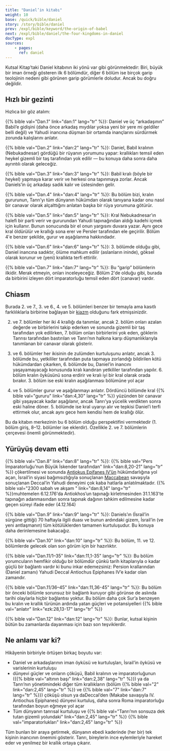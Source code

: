 ```yaml
---
title: "Daniel’in kitabı"
weight: 10
base: /quick/bible/daniel
story: /story/bible/daniel
prev: /expl/bible/keyword/the-origin-of-babel
next: /expl/bible/daniel/the-four-kingdoms-in-daniel
docType: expl
sources:
    - pages: 
      ref: daniel
---
```


Kutsal Kitap’taki Daniel kitabının iki yönü var gibi görünmektedir: Biri, büyük bir iman örneği gösteren ilk 6 bölümdür, diğer 6 bölüm ise birçok garip teolojinin nedeni gibi görünen garip görümlerle doludur. Ancak bu doğru değildir.

## Hızlı bir gezinti

<a name="b017"></a>
Hızlıca bir göz atalım:

{{% bible val="Dan.1" link="dan:1" lang="tr" %}}: Daniel ve üç “arkadaşının” Babil’e gidişini (daha önce arkadaş mıydılar yoksa yeni bir yere mi geldiler belli değil) ve Yahudi inancına düşman bir ortamda inançlarını sürdürmek zorunda kalışlarını anlatır.

{{% bible val="Dan.2" link="dan:2" lang="tr" %}}: Daniel, Babil kralının (Nebukadnesar) gördüğü bir rüyanın yorumunu yapar: krallıkları temsil eden heykel gizemli bir taş tarafından yok edilir — bu konuya daha sonra daha ayrıntılı olarak geleceğiz.

{{% bible val="Dan.3" link="dan:3" lang="tr" %}}: Babil kralı (böyle bir heykel) yapmaya karar verir ve herkesi ona tapınmaya zorlar. Ancak Daniels’in üç arkadaşı sadık kalır ve üstesinden gelir.

{{% bible val="Dan.4" link="dan:4" lang="tr" %}}: Bu bölüm bizi, kralın gururunun, Tanrı’yı tüm dünyanın hükümdarı olarak tanıyana kadar onu nasıl bir canavar olarak alçalttığını anlatan başka bir rüya yorumuna götürür.

{{% bible val="Dan.5" link="dan:5" lang="tr" %}}: Kral Nebukadnesar’ın halefi bir parti verir ve gururundan Yahudi tapınağından aldığı kadehi içmek için kullanır. Bunun sonucunda bir el onun yargısını duvara yazar. Aynı gece kral öldürülür ve krallığı sona erer ve Persler tarafından ele geçirilir. Bölüm 4'e benzer şekilde, gurur ve aşağılanma hakkındadır.

{{% bible val="Dan.6" link="dan:6" lang="tr" %}}: 3. bölümde olduğu gibi, Daniel inancına sadıktır, ölüme mahkum edilir (aslanların ininde), göksel olarak korunur ve (yeni) krallıkta terfi ettirilir.

{{% bible val="Dan.7" link="dan:7" lang="tr" %}}: Bu “garip” bölümlerin ilkidir. Merak etmeyin, onları inceleyeceğiz. Bölüm 2'de olduğu gibi, burada da birbirini izleyen dört imparatorluğu temsil eden dört (canavar) vardır.

## Chiasm

<a name="be58"></a>
Burada 2. ve 7., 3. ve 6., 4. ve 5. bölümleri benzer bir temayla ama kasıtlı farklılıklarla birbirine bağlayan bir [kiazm](https://www.chiasmusxchange.com/explanatory-notes/) olduğunu fark etmişsinizdir.

2. ve 7. bölümler her iki 4 krallığı da tanımlar, ancak 2. bölüm onları azalan değerde ve birbirlerini takip ederken ve sonunda gizemli bir taş tarafından yok edilirken, 7. bölüm onları birbirlerini yok eden, göklerin Tanrısı tarafından bastırılan ve Tanrı’nın halkına karşı düşmanlıklarıyla tanımlanan bir canavar olarak gösterir.

3. ve 6. bölümler her ikisinin de zulümden kurtuluşunu anlatır, ancak 3. bölümde bu, yetkililer tarafından puta tapmaya zorlandığı bildirilen kötü hükümdardan çıkarken, 6. bölümde bu, Daniel’in inancını yaşayamayacağı konusunda kralı kandıran yetkililer tarafından yapılır. 6. bölüm kralın öyküsünü sona erdirir ve kralı iyi bir kral olarak orada bırakır. 3. bölüm ise eski kralın aşağılanması bölümüne yol açar

4. ve 5. bölümler gurur ve aşağılanmayı anlatır. Dördüncü bölümde kral {{% bible val="gururu" link="dan:4,30" lang="tr" %}} yüzünden bir canavar gibi yaşayacak kadar aşağılanır, ancak Tanrı’ya yücelik verdikten sonra eski haline döner. 5. bölümde ise kral uyarıyı alır ve tepkisi Daniel’i terfi ettirmek olur, ancak aynı gece hem kendisi hem de krallığı ölür.

Bu da kitabın merkezinin bu 6 bölüm olduğu perspektifini vermektedir (1. bölüm giriş, 8–12. bölümler ise eklerdir). Özellikle 2. ve 7. bölümlerin çerçevesi önemli görünmektedir).

## Yürüyüş devam etti

<a name="0e1c"></a>
{{% bible val="Dan.8" link="dan:8" lang="tr" %}}: {{% bible val="Pers İmparatorluğu’nun Büyük İskender tarafından" link="dan:8,20-21" lang="tr" %}} çökertilmesi ve sonunda [Antiokus Epifanes IV’ün](https://www.gotquestions.org/Antiochus-Epiphanes.html) hükümdarlığına yol açan, İsrail’in siyasi bağımsızlığıyla sonuçlanan [Maccabean](https://en.wikipedia.org/wiki/Maccabean_Revolt) savaşıyla sonuçlanan Deccal’in Yahudi deneyimi çok kaba hatlarla anlatılmaktadır. {{% bible val="2300 sabah ve akşam " link="dan:8,14" lang="tr" %}}muhtemelen 6.12.176'da Antiokhos’un tapınağı kirletmesinden 31.1.163'te tapınağın adanmasından sonra tapınak dağının tahkim edilmesine kadar geçen süreyi ifade eder (4.12.164)

{{% bible val="Dan.9" link="dan:9" lang="tr" %}}: Daniels’ın (İsrail’in sürgüne gittiği) 70 haftayla ilgili duası ve bunun ardındaki gizem, İsrail’in (ve yeni antlaşmanın) tüm kötülüklerden tamamen kurtuluşudur. Bu konuya daha derinlemesine bakacağız.

{{% bible val="Dan.10" link="dan:10" lang="tr" %}}: Bu bölüm, 11. ve 12. bölümlerde gelecek olan son görüm için bir hazırlıktır.

{{% bible val="Dan.11/1–35" link="dan:11,1-35" lang="tr" %}}: Bu bölüm yorumcuların hemfikir olduğu bir bölümdür çünkü tarih kitaplarıyla o kadar güçlü bir bağlantı vardır ki bunu inkar edemezsiniz: Persion krallarından (Daniel zamanı) Yahudi Deccal Antiochus Epiphanes IV’e kadar olan zamandır.

{{% bible val="Dan.11/36–45" link="dan:11,36-45" lang="tr" %}}: Bu bölüm bir önceki bölümle sorunsuz bir bağlantı kuruyor gibi görünse de aslında tarihi olaylarla hiçbir bağlantısı yoktur. Bu bölüm daha çok Sur’a benzeyen bu kralın ve krallık türünün ardında yatan güçleri ve potansiyelleri {{% bible val="anlatır" link="ezk:28,13-17" lang="tr" %}}

{{% bible val="Dan.12" link="dan:12" lang="tr" %}}: Bunlar, kutsal kişinin bütün bu zamanlarda dayanması için bazı son teşviklerdir.

## Ne anlamı var ki?

<a name="e7d4"></a>
Hikâyenin birbiriyle örtüşen birkaç boyutu var:

- Daniel ve arkadaşlarının iman öyküsü ve kurtuluşları, İsrail’in öyküsü ve varislerinin kurtuluşu
- dünyevi güçler ve onların çöküşü, Babil kralının ve imparatorluğunun ({{% bible val="altının başı" link="dan:2,38" lang="tr" %}}) ya da Tanrı’nın yönetimindeki diğer tüm krallıkların (bölüm {{% bible val="2" link="dan:2,45" lang="tr" %}} ve {{% bible val="7" link="dan:7" lang="tr" %}}) çöküşü olsun ya daDeccal’den (Makabe savaşıyla IV. Antiochus Epiphanes) dünyevi kurtuluş, daha sonra Roma imparatorluğu tarafından boyun eğmeye yol açar
- Tüm dünyanın tanrısal kurtuluşu ve {{% bible val="Tanrı’nın sonsuza dek tutan gizemli yolundaki" link="dan:2,45" lang="tr" %}} {{% bible val="imparatorlukları" link="dan:2,45" lang="tr" %}}

Tüm bunları bir araya getirmek, dünyanın ebedi kaderinde (her bir) tek kişinin inancının önemini gösterir. Tanrı, bireylerin ince eylemleriyle hareket eder ve yenilmez bir krallık ortaya çıkarır.
